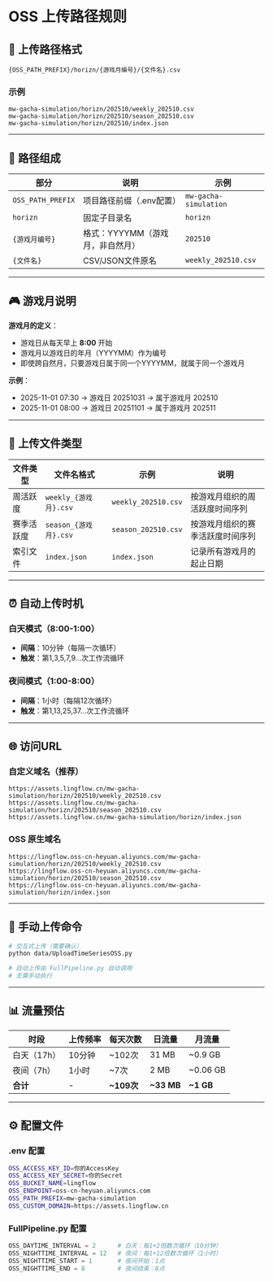 # OSS 上传路径规则

## 📍 上传路径格式

```
{OSS_PATH_PREFIX}/horizn/{游戏月编号}/{文件名}.csv
```

### 示例

```
mw-gacha-simulation/horizn/202510/weekly_202510.csv
mw-gacha-simulation/horizn/202510/season_202510.csv
mw-gacha-simulation/horizn/202510/index.json
```

---

## 📂 路径组成

| 部分 | 说明 | 示例 |
|------|------|------|
| `OSS_PATH_PREFIX` | 项目路径前缀（.env配置） | `mw-gacha-simulation` |
| `horizn` | 固定子目录名 | `horizn` |
| `{游戏月编号}` | 格式：YYYYMM（游戏月，非自然月） | `202510` |
| `{文件名}` | CSV/JSON文件原名 | `weekly_202510.csv` |

---

## 🎮 游戏月说明

**游戏月的定义**：
- 游戏日从每天早上 **8:00** 开始
- 游戏月以游戏日的年月（YYYYMM）作为编号
- 即使跨自然月，只要游戏日属于同一个YYYYMM，就属于同一个游戏月

**示例**：
- 2025-11-01 07:30 → 游戏日 20251031 → 属于游戏月 202510
- 2025-11-01 08:00 → 游戏日 20251101 → 属于游戏月 202511

---

## 📄 上传文件类型

| 文件类型 | 文件名格式 | 示例 | 说明 |
|---------|-----------|------|------|
| 周活跃度 | `weekly_{游戏月}.csv` | `weekly_202510.csv` | 按游戏月组织的周活跃度时间序列 |
| 赛季活跃度 | `season_{游戏月}.csv` | `season_202510.csv` | 按游戏月组织的赛季活跃度时间序列 |
| 索引文件 | `index.json` | `index.json` | 记录所有游戏月的起止日期 |

---

## ⏰ 自动上传时机

### 白天模式（8:00-1:00）
- **间隔**：10分钟（每隔一次循环）
- **触发**：第1,3,5,7,9...次工作流循环

### 夜间模式（1:00-8:00）
- **间隔**：1小时（每隔12次循环）
- **触发**：第1,13,25,37...次工作流循环

---

## 🌐 访问URL

### 自定义域名（推荐）
```
https://assets.lingflow.cn/mw-gacha-simulation/horizn/202510/weekly_202510.csv
https://assets.lingflow.cn/mw-gacha-simulation/horizn/202510/season_202510.csv
https://assets.lingflow.cn/mw-gacha-simulation/horizn/index.json
```

### OSS 原生域名
```
https://lingflow.oss-cn-heyuan.aliyuncs.com/mw-gacha-simulation/horizn/202510/weekly_202510.csv
https://lingflow.oss-cn-heyuan.aliyuncs.com/mw-gacha-simulation/horizn/202510/season_202510.csv
https://lingflow.oss-cn-heyuan.aliyuncs.com/mw-gacha-simulation/horizn/index.json
```

---

## 🔧 手动上传命令

```bash
# 交互式上传（需要确认）
python data/UploadTimeSeriesOSS.py

# 自动上传由 FullPipeline.py 自动调用
# 无需手动执行
```

---

## 📊 流量预估

| 时段 | 上传频率 | 每天次数 | 日流量 | 月流量 |
|------|---------|---------|--------|--------|
| 白天（17h） | 10分钟 | ~102次 | 31 MB | ~0.9 GB |
| 夜间（7h） | 1小时 | ~7次 | 2 MB | ~0.06 GB |
| **合计** | - | **~109次** | **~33 MB** | **~1 GB** |

---

## ⚙️ 配置文件

### .env 配置
```bash
OSS_ACCESS_KEY_ID=你的AccessKey
OSS_ACCESS_KEY_SECRET=你的Secret
OSS_BUCKET_NAME=lingflow
OSS_ENDPOINT=oss-cn-heyuan.aliyuncs.com
OSS_PATH_PREFIX=mw-gacha-simulation
OSS_CUSTOM_DOMAIN=https://assets.lingflow.cn
```

### FullPipeline.py 配置
```python
OSS_DAYTIME_INTERVAL = 2      # 白天：每1+2倍数次循环（10分钟）
OSS_NIGHTTIME_INTERVAL = 12   # 夜间：每1+12倍数次循环（1小时）
OSS_NIGHTTIME_START = 1       # 夜间开始：1点
OSS_NIGHTTIME_END = 8         # 夜间结束：8点
```
